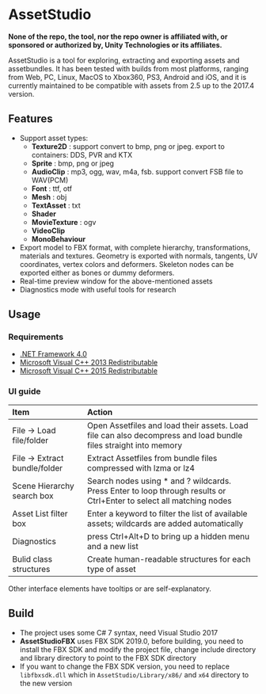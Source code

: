 # AssetStudio

**None of the repo, the tool, nor the repo owner is affiliated with, or sponsored or authorized by, Unity Technologies or its affiliates.**

AssetStudio is a tool for exploring, extracting and exporting assets and assetbundles. It has been tested with builds from most platforms, ranging from Web, PC, Linux, MacOS to Xbox360, PS3, Android and iOS, and it is currently maintained to be compatible with assets from 2.5 up to the 2017.4 version.

## Features

* Support asset types:  
  * **Texture2D** : support convert to bmp, png or jpeg. export to containers: DDS, PVR and KTX  
  * **Sprite** : bmp, png or jpeg  
  * **AudioClip** : mp3, ogg, wav, m4a, fsb. support convert FSB file to WAV(PCM)  
  * **Font** : ttf, otf  
  * **Mesh** : obj  
  * **TextAsset** : txt
  * **Shader**
  * **MovieTexture** : ogv
  * **VideoClip**
  * **MonoBehaviour**
* Export model to FBX format, with complete hierarchy, transformations, materials and textures. Geometry is exported with normals, tangents, UV coordinates, vertex colors and deformers. Skeleton nodes can be exported either as bones or dummy deformers.
* Real-time preview window for the above-mentioned assets
* Diagnostics mode with useful tools for research

## Usage
### Requirements

- [.NET Framework 4.0](https://www.microsoft.com/en-us/download/details.aspx?id=17718)
- [Microsoft Visual C++ 2013 Redistributable](https://www.microsoft.com/en-us/download/details.aspx?id=40784)
- [Microsoft Visual C++ 2015 Redistributable](https://www.microsoft.com/en-us/download/details.aspx?id=53840)

### UI guide

| Item                          | Action
| :---------------------------- | :----------------------------
| File -> Load file/folder      | Open Assetfiles and load their assets. Load file can also decompress and load bundle files straight into memory
| File -> Extract bundle/folder | Extract Assetfiles from bundle files compressed with lzma or lz4
| Scene Hierarchy search box    | Search nodes using * and ? wildcards. Press Enter to loop through results or Ctrl+Enter to select all matching nodes
| Asset List filter box         | Enter a keyword to filter the list of available assets; wildcards are added automatically
| Diagnostics                   | press Ctrl+Alt+D to bring up a hidden menu and a new list
| Bulid class structures        | Create human-readable structures for each type of asset

Other interface elements have tooltips or are self-explanatory.

## Build

* The project uses some C# 7 syntax, need Visual Studio 2017
* **AssetStudioFBX** uses FBX SDK 2019.0, before building, you need to install the FBX SDK and modify the project file, change include directory and library directory to point to the FBX SDK directory
* If you want to change the FBX SDK version, you need to replace `libfbxsdk.dll` which in `AssetStudio/Library/x86/` and `x64` directory to the new version
